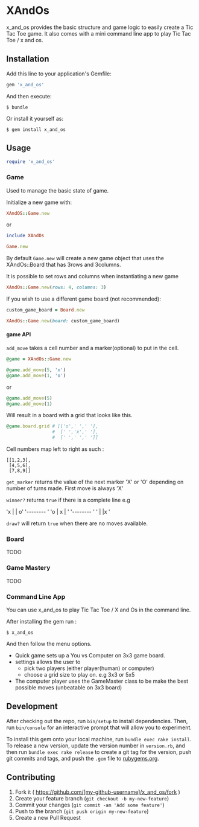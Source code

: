# XAndOs

x_and_os provides the basic structure and game logic to easily create a Tic Tac Toe game.
It also comes with a mini command line app to play Tic Tac Toe / x and os. 

## Installation

Add this line to your application's Gemfile:

```ruby
gem 'x_and_os'
```

And then execute:

    $ bundle

Or install it yourself as:

    $ gem install x_and_os

## Usage

```ruby
require 'x_and_os'
```

### Game
Used to manage the basic state of game.

Initialize a new game with:

```ruby
XAndOS::Game.new
```
or

```ruby
include XAndOs

Game.new

```
By default `Game.new` will create a new game object that uses the XAndOs::Board that has 3rows and 3columns.

It is possible to set rows and columns
when instantiating a new game

```ruby
XAndOs::Game.new(rows: 4, columns: 3)

```

If you wish to use a different game board (not recommended):

```ruby
custom_game_board = Board.new

XAndOs::Game.new(board: custom_game_board)
```

#### game API

`add_move` takes a cell number and a marker(optional) to put in the cell.

```ruby
@game = XAndOs::Game.new

@game.add_move(5, 'x') 
@game.add_move(1, 'o') 
```
or

```ruby
@game.add_move(5) 
@game.add_move(1) 

```
Will result in a board with a grid that looks like this.

```ruby
@game.board.grid # [['o',' ',' '],
                 #  [' ','x',' '],
                 #  [' ',' ',' ']]
```

Cell numbers map left to right as such :
```
[[1,2,3],
 [4,5,6],
 [7,8,9]]
```


`get_marker` returns the value of the next marker 'X' or 'O' depending on number of turns made. First move is always 'X'

`winner?` returns `true` if there is a complete line e.g

'x |   | o'
'-------- '
'o | x |  '
'-------- '
'  |   |x '


`draw?` will return `true` when there are no moves available.


### Board
  TODO
### Game Mastery
  TODO

### Command Line App
You can use x_and_os to play Tic Tac Toe / X and Os in the command line.

After installing the gem run :

    $ x_and_os

And then follow the menu options.

- Quick game sets up a You vs Computer on 3x3 game board.
- settings allows the user to 
  - pick two players (either player(human) or computer)
  - choose a grid size to play on. e.g 3x3 or 5x5 
- The computer player uses the GameMaster class to be make the best possible moves (unbeatable on 3x3 board)

## Development

After checking out the repo, run `bin/setup` to install dependencies. Then, run `bin/console` for an interactive prompt that will allow you to experiment.

To install this gem onto your local machine, run `bundle exec rake install`. To release a new version, update the version number in `version.rb`, and then run `bundle exec rake release` to create a git tag for the version, push git commits and tags, and push the `.gem` file to [rubygems.org](https://rubygems.org).

## Contributing

1. Fork it ( https://github.com/[my-github-username]/x_and_os/fork )
2. Create your feature branch (`git checkout -b my-new-feature`)
3. Commit your changes (`git commit -am 'Add some feature'`)
4. Push to the branch (`git push origin my-new-feature`)
5. Create a new Pull Request
